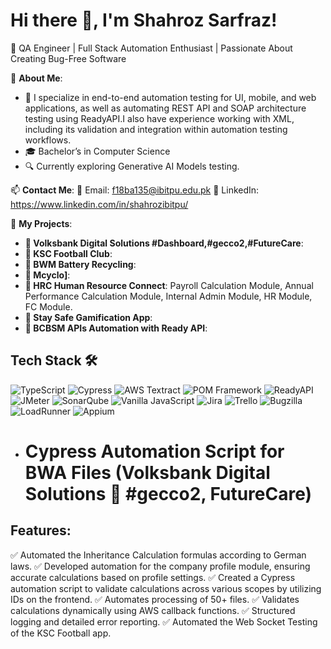 # Hi there 👋, I'm Shahroz Sarfraz!

🎯 QA Engineer | Full Stack Automation Enthusiast | Passionate About Creating Bug-Free Software 

🌟 **About Me**:
- 🚀 I specialize in end-to-end automation testing for UI, mobile, and web applications, as well as automating REST API and SOAP architecture testing using ReadyAPI.I also have experience working with XML, including its validation and integration within automation testing workflows.
- 🎓 Bachelor’s in Computer Science 
- 🔍 Currently exploring Generative AI Models testing.

📫 **Contact Me**:
 📧 Email: f18ba135@ibitpu.edu.pk
 💼 LinkedIn: https://www.linkedin.com/in/shahrozibitpu/

📂 **My Projects**:
- **🚀 Volksbank Digital Solutions #Dashboard,#gecco2,#FutureCare**:
- **🚀 KSC Football Club**:
- **🚀 BWM Battery Recycling**:
- **🚀 Mcyclo]**:
- **🚀 HRC Human Resource Connect**: Payroll Calculation Module, Annual Performance Calculation Module, Internal Admin Module, HR Module, FC Module.
- **🚀 Stay Safe Gamification App**:
- **🚀 BCBSM APIs Automation with Ready API**:

## Tech Stack 🛠

![TypeScript](https://img.shields.io/badge/TypeScript-007ACC?style=for-the-badge&logo=typescript&logoColor=white)
![Cypress](https://img.shields.io/badge/Cypress-17202C?style=for-the-badge&logo=cypress&logoColor=white)
![AWS Textract](https://img.shields.io/badge/AWS%20Textract-FF9900?style=for-the-badge&logo=amazonaws&logoColor=white)
![POM Framework](https://img.shields.io/badge/Page%20Object%20Model-POM-blue?style=for-the-badge)
![ReadyAPI](https://img.shields.io/badge/ReadyAPI-0083B4?style=for-the-badge)
![JMeter](https://img.shields.io/badge/JMeter-D22128?style=for-the-badge&logo=apachejmeter&logoColor=white)
![SonarQube](https://img.shields.io/badge/SonarQube-4E9BCD?style=for-the-badge&logo=sonarqube&logoColor=white)
![Vanilla JavaScript](https://img.shields.io/badge/JavaScript-F7DF1E?style=for-the-badge&logo=javascript&logoColor=black)
![Jira](https://img.shields.io/badge/Jira-0052CC?style=for-the-badge&logo=jira&logoColor=white)
![Trello](https://img.shields.io/badge/Trello-0052CC?style=for-the-badge&logo=trello&logoColor=white)
![Bugzilla](https://img.shields.io/badge/Bugzilla-CC0000?style=for-the-badge&logo=bugzilla&logoColor=white)
![LoadRunner](https://img.shields.io/badge/LoadRunner-073763?style=for-the-badge)
![Appium](https://img.shields.io/badge/Appium-5C2D91?style=for-the-badge&logo=appium&logoColor=white)


- # Cypress Automation Script for BWA Files (Volksbank Digital Solutions 🏦 #gecco2, FutureCare)
## Features:
 ✅ Automated the Inheritance Calculation formulas according to German laws.
 ✅ Developed automation for the company profile module, ensuring accurate calculations based on profile settings.
 ✅ Created a Cypress automation script to validate calculations across various scopes by utilizing IDs on the frontend.
 ✅ Automates processing of 50+ files.
 ✅ Validates calculations dynamically using AWS callback functions.
 ✅ Structured logging and detailed error reporting.
 ✅ Automated the Web Socket Testing of the KSC Football app.
